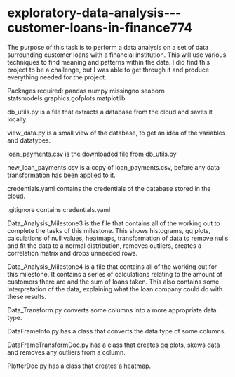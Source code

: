 # exploratory-data-analysis---customer-loans-in-finance774

The purpose of this task is to perform a data analysis on a set of data surrounding customer loans with a financial institution.
This will use various techniques to find meaning and patterns within the data.
I did find this project to be a challenge, but I was able to get through it and produce everything needed for the project.

Packages required:
pandas
numpy
missingno
seaborn
statsmodels.graphics.gofplots
matplotlib

db_utils.py is a file that extracts a database from the cloud and saves it locally.

view_data.py is a small view of the database, to get an idea of the variables and datatypes.

loan_payments.csv is the downloaded file from db_utils.py

new_loan_payments.csv is a copy of loan_payments.csv, before any data transformation has been applied to it.

credentials.yaml contains the credentials of the database stored in the cloud.

.gitignore contains credentials.yaml

Data_Analysis_Milestone3 is the file that contains all of the working out to complete the tasks of this milestone.
This shows histograms, qq plots, calculations of null values, heatmaps, transformation of data to remove nulls and fit the data to a normal distribution, removes outliers, creates a correlation matrix and drops unneeded rows.

Data_Analysis_Milestone4 is a file that contains all of the working out for this milestone. It contains a series of calculations relating to the amount of customers there are and the sum of loans taken.
This also contains some interpretation of the data, explaining what the loan company could do with these results.

Data_Transform.py converts some columns into a more appropriate data type.

DataFrameInfo.py has a class that converts the data type of some columns.

DataFrameTransformDoc.py has a class that creates qq plots, skews data and removes any outliers from a column.

PlotterDoc.py has a class that creates a heatmap.
